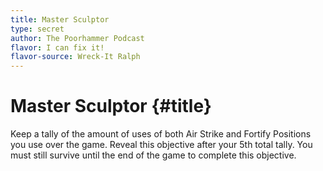 ```yaml
---
title: Master Sculptor
type: secret
author: The Poorhammer Podcast
flavor: I can fix it!
flavor-source: Wreck-It Ralph
---
```


# Master Sculptor {#title}

Keep a tally of the amount of uses of both Air Strike and Fortify Positions you use over the game. Reveal this objective after your 5th total tally. You must still survive until the end of the game to complete this objective.

